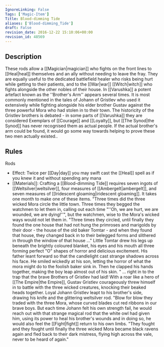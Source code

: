 ```yaml
---
IgnoreLinking: False
Tags: ['Magic-Item']
Title: Blood-dimming Tide
aliases: ['Blood-dimming_Tide']
draft: False
revision_date: 2016-12-22 15:10:06+00:00
revision_id: 48569
---
```


## Description
These rods allow a [[Magician|magician]] who fights on the front lines to [[Heal|heal]] themselves and an ally without needing to leave the fray. They are equally useful to the dedicated battlefield healer who risks being hurt while getting to their patients, and to the [[War|war]] [[Witch|witch]] who fights alongside the other nobles of their house.
In [[Varushka]] a potent artefact known as the ''Brother's Arm'' appears several times. It is most commonly mentioned in the tales of Johann of Gristlev who used it extensively while fighting alongside his elder brother Gustav against the three powerful Mora who had stolen in to their town. The historicity of the Gristlev brothers is debated - in some parts of [[Varushka]] they are considered Exemplars of [[Courage]] and [[Loyalty]], but [[The Synod|the Synod]] has never recognised them as actual people. If the actual brother's arm could be found, it would go some way towards helping to prove these two men actually existed..
## Rules
Rods
* Effect: Twice per [[Day|day]] you may swift cast the [[Heal]] spell as if you knew it and without spending any mana
* [[Materials]]: Crafting a [[Blood-dimming Tide]] requires seven ingots of [[Weltsilver|weltsilver]], four measures of [[Ambergelt|ambergelt]], and seven measures of [[Iridescent gloaming|iridescent gloaming]]. It takes one month to make one of these items.
"Three times did the three wicked Mora circle the little town. Three times they begged the watchmen to let them in, calling out each time "''Oh, we are hurt, we are wounded, we are dying!''", but the watchmen, wise to the Mora's wicked ways would not let them in.
"Three times they circled, until finally they found the one house that had not hung the primroses and marigolds by their door - the house of the old baker Tomtar - and when they found that house, they changed back in to their belegged forms and slithered in through the window of that house ..."
Little Tomtar drew his legs up beneath the brightly coloured blanket, his eyes and his mouth all three forming perfect "O" shapes of horror and delicious excitement. His father leant forward so that the candlelight cast strange shadows across his face. He smiled wickedly at his son, letting the horror of what the mora might do to the foolish baker sink in. Then he clapped his hands together, making the boy leap almost out of his skin.
" ... right in to the trap that the brave Brothers of Gristlev had laid! With a roar like a hero of [[The Empire|the Empire]], Gustav Gristlev courageously threw himself in to battle with the three wicked creatures, knocking their beaked heads together. Loyal Johann Gristlev leapt to his brother's side, drawing his knife and the glittering weltsilver rod. 
"Blow for blow they traded with the three Mora, whose curved blades cut red ribbons in our brave boys. But each time Johann felt his own strength fail, he would reach out with that strange magical rod that the white owl had given him, using its power to heal his brother's wounds and in doing so, he would also feel the [[Fight|fight]] return to his own limbs. 
"They fought and they fought until finally the three wicked Mora became black ravens again and fled back to their dark mistress, flying high across the vale, never to be heard of again."